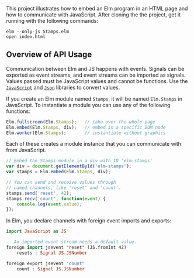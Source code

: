 This project illustrates how to embed an Elm program in an HTML
page and how to communicate with JavaScript. After cloning the
the project, get it running with the following commands:

    elm --only-js Stamps.elm
    open index.html

## Overview of API Usage

Communication between Elm and JS happens with events.
Signals can be exported as event streams, and event streams
can be imported as signals. Values passed must be JavaScript
values and cannot be functions. Use the
[`JavaScript`](http://docs.elm-lang.org/library/JavaScript.elm)
and [`Json`](http://docs.elm-lang.org/library/Json.elm)
libraries to convert values.

If you create an Elm module named `Stamps`, it will be named
`Elm.Stamps` in JavaScript. To instantiate a module you can
use any of the following functions:

```javascript
Elm.fullscreen(Elm.Stamps);   // take over the whole page
Elm.embed(Elm.Stamps, div);   // embed in a specific DOM node
Elm.worker(Elm.Stamps);       // instantiate without graphics
```

Each of these creates a module instance that you can communicate
with from JavaScript.

```javascript
// Embed the Stamps module in a div with ID 'elm-stamps'
var div = document.getElementById('elm-stamps');
var stamps = Elm.embed(Elm.Stamps, div);

// You can send and receive values through
// named channels, like 'reset' and 'count'.
stamps.send('reset', 42);
stamps.recv('count', function(event) {
    console.log(event.value);
});
```

In Elm, you declare channels with foreign event imports and exports:

```haskell
import JavaScript as JS

-- An imported event stream needs a default value.
foreign import jsevent "reset" (JS.fromInt 42)
    resets : Signal JS.JSNumber

foreign export jsevent "count"
    count : Signal JS.JSNumber
```
